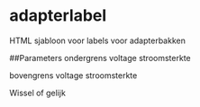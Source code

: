 adapterlabel
============

HTML sjabloon voor labels voor adapterbakken


##Parameters
ondergrens
voltage 
stroomsterkte

bovengrens
voltage
stroomsterkte

Wissel of gelijk

